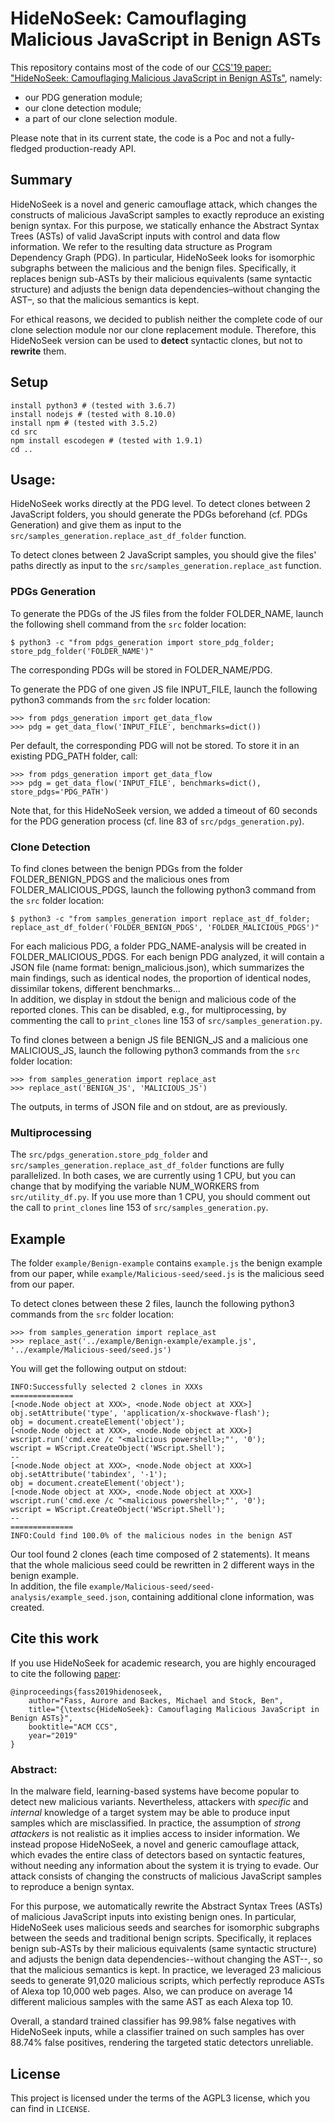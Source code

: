 # HideNoSeek: Camouflaging Malicious JavaScript in Benign ASTs

This repository contains most of the code of our [CCS'19 paper: "HideNoSeek: Camouflaging Malicious JavaScript in Benign ASTs"](https://swag.cispa.saarland/papers/fass2019hidenoseek.pdf), namely:
- our PDG generation module;
- our clone detection module;
- a part of our clone selection module.

Please note that in its current state, the code is a Poc and not a fully-fledged production-ready API.


## Summary
HideNoSeek is a novel and generic camouflage attack, which changes the constructs of malicious JavaScript samples to exactly reproduce an existing benign syntax. For this purpose, we statically enhance the Abstract Syntax Trees (ASTs) of valid JavaScript inputs with control and data flow information. We refer to the resulting data structure as Program Dependency Graph (PDG). In particular, HideNoSeek looks for isomorphic subgraphs between the malicious and the benign files. Specifically, it replaces benign sub-ASTs by their malicious equivalents (same syntactic structure) and adjusts the benign data dependencies–without changing the AST–, so that the malicious semantics is kept.

For ethical reasons, we decided to publish neither the complete code of our clone selection module nor our clone replacement module. Therefore, this HideNoSeek version can be used to **detect** syntactic clones, but not to **rewrite** them.


## Setup

```
install python3 # (tested with 3.6.7)
install nodejs # (tested with 8.10.0)
install npm # (tested with 3.5.2)
cd src
npm install escodegen # (tested with 1.9.1)
cd ..
```


## Usage: 

HideNoSeek works directly at the PDG level. To detect clones between 2 JavaScript folders, you should generate the PDGs beforehand (cf. PDGs Generation) and give them as input to the `src/samples_generation.replace_ast_df_folder` function.

To detect clones between 2 JavaScript samples, you should give the files' paths directly as input to the `src/samples_generation.replace_ast` function.

### PDGs Generation

To generate the PDGs of the JS files from the folder FOLDER\_NAME, launch the following shell command from the `src` folder location:
```
$ python3 -c "from pdgs_generation import store_pdg_folder; store_pdg_folder('FOLDER_NAME')"
```

The corresponding PDGs will be stored in FOLDER\_NAME/PDG.


To generate the PDG of one given JS file INPUT\_FILE, launch the following python3 commands from the `src` folder location:
```
>>> from pdgs_generation import get_data_flow
>>> pdg = get_data_flow('INPUT_FILE', benchmarks=dict())
```

Per default, the corresponding PDG will not be stored. To store it in an existing PDG\_PATH folder, call:
```
>>> from pdgs_generation import get_data_flow
>>> pdg = get_data_flow('INPUT_FILE', benchmarks=dict(), store_pdgs='PDG_PATH')
```

Note that, for this HideNoSeek version, we added a timeout of 60 seconds for the PDG generation process (cf. line 83 of `src/pdgs_generation.py`).



### Clone Detection

To find clones between the benign PDGs from the folder FOLDER\_BENIGN\_PDGS and the malicious ones from FOLDER\_MALICIOUS\_PDGS, launch the following python3 command from the `src` folder location:
```
$ python3 -c "from samples_generation import replace_ast_df_folder; replace_ast_df_folder('FOLDER_BENIGN_PDGS', 'FOLDER_MALICIOUS_PDGS')"
```

For each malicious PDG, a folder PDG_NAME-analysis will be created in FOLDER\_MALICIOUS\_PDGS. For each benign PDG analyzed, it will contain a JSON file (name format: benign_malicious.json), which summarizes the main findings, such as identical nodes, the proportion of identical nodes, dissimilar tokens, different benchmarks...  
In addition, we display in stdout the benign and malicious code of the reported clones. This can be disabled, e.g., for multiprocessing, by commenting the call to `print_clones` line 153 of `src/samples_generation.py`.


To find clones between a benign JS file BENIGN_JS and a malicious one MALICIOUS_JS, launch the following python3 commands from the `src` folder location:
```
>>> from samples_generation import replace_ast
>>> replace_ast('BENIGN_JS', 'MALICIOUS_JS')
```

The outputs, in terms of JSON file and on stdout, are as previously.


### Multiprocessing

The `src/pdgs_generation.store_pdg_folder` and `src/samples_generation.replace_ast_df_folder` functions are fully parallelized.
In both cases, we are currently using 1 CPU, but you can change that by modifying the variable NUM\_WORKERS from `src/utility_df.py`. If you use more than 1 CPU, you should comment out the call to `print_clones` line 153 of `src/samples_generation.py`.


## Example

The folder `example/Benign-example` contains `example.js` the benign example from our paper, while `example/Malicious-seed/seed.js` is the malicious seed from our paper.

To detect clones between these 2 files, launch the following python3 commands from the `src` folder location:
```
>>> from samples_generation import replace_ast
>>> replace_ast('../example/Benign-example/example.js', '../example/Malicious-seed/seed.js')
```

You will get the following output on stdout:
```
INFO:Successfully selected 2 clones in XXXs
==============
[<node.Node object at XXX>, <node.Node object at XXX>]
obj.setAttribute('type', 'application/x-shockwave-flash');
obj = document.createElement('object');
[<node.Node object at XXX>, <node.Node object at XXX>]
wscript.run('cmd.exe /c "<malicious powershell>;"', '0');
wscript = WScript.CreateObject('WScript.Shell');
--
[<node.Node object at XXX>, <node.Node object at XXX>]
obj.setAttribute('tabindex', '-1');
obj = document.createElement('object');
[<node.Node object at XXX>, <node.Node object at XXX>]
wscript.run('cmd.exe /c "<malicious powershell>;"', '0');
wscript = WScript.CreateObject('WScript.Shell');
--
==============
INFO:Could find 100.0% of the malicious nodes in the benign AST
```

Our tool found 2 clones (each time composed of 2 statements). It means that the whole malicious seed could be rewritten in 2 different ways in the benign example.  
In addition, the file `example/Malicious-seed/seed-analysis/example_seed.json`, containing additional clone information, was created.


## Cite this work
If you use HideNoSeek for academic research, you are highly encouraged to cite the following [paper](https://swag.cispa.saarland/papers/fass2019hidenoseek.pdf):
```
@inproceedings{fass2019hidenoseek,
    author="Fass, Aurore and Backes, Michael and Stock, Ben",
    title="{\textsc{HideNoSeek}: Camouflaging Malicious JavaScript in Benign ASTs}",
    booktitle="ACM CCS",
    year="2019"
}
```


### Abstract:

In the malware field, learning-based systems have become popular to detect new malicious variants. Nevertheless, attackers with _specific_ and _internal_ knowledge of a target system may be able to produce input samples which are misclassified. In practice, the assumption of _strong attackers_ is not realistic as it implies access to insider information. We instead propose HideNoSeek, a novel and generic camouflage attack, which evades the entire class of detectors based on syntactic features, without needing any information about the system it is trying to evade. Our attack consists of changing the constructs of malicious JavaScript samples to reproduce a benign syntax.

For this purpose, we automatically rewrite the Abstract Syntax Trees (ASTs) of malicious JavaScript inputs into existing benign ones. In particular, HideNoSeek uses malicious seeds and searches for isomorphic subgraphs between the seeds and traditional benign scripts. Specifically, it replaces benign sub-ASTs by their malicious equivalents (same syntactic structure) and adjusts the benign data dependencies--without changing the AST--, so that the malicious semantics is kept. In practice, we leveraged 23 malicious seeds to generate 91,020 malicious scripts, which perfectly reproduce ASTs of Alexa top 10,000 web pages. Also, we can produce on average 14 different malicious samples with the same AST as each Alexa top 10.

Overall, a standard trained classifier has 99.98% false negatives with HideNoSeek inputs, while a classifier trained on such samples has over 88.74% false positives, rendering the targeted static detectors unreliable.


## License

This project is licensed under the terms of the AGPL3 license, which you can find in `LICENSE`.
